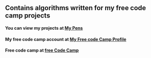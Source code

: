 ##  Contains algorithms written for my free code camp projects

#### You can view my projects at [My Pens](http://codepen.io/IYTEC)
#### My free code camp account at [My Free code Camp Profile](http://freecodecamp.com/iytec)
#### Free code camp at [free Code Camp](http://freecodecamp.com)